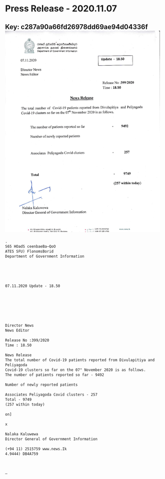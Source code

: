 # Press Release - 2020.11.07 
Key: c287a90a66fd26978dd69ae94d04336f 
![img](img/c287a90a66fd26978dd69ae94d04336f.jpg)
---
```
.
S65 HOadS ceenbaeBa—QoO
ATES SFU) FlonomsBorid
Department of Government Information

 

 

07.11.2020 Update - 18.50

 

 

 

Director News
News Editor

Release No :399/2020
Time : 18.50

News Release
The total number of Covid-19 patients reported from Divulapitiya and Peliyagoda
Covid-19 clusters so far on the 07" November 2020 is as follows.
The number of patients reported so far - 9492

Number of newly reported patients

Associates Peliyagoda Covid clusters - 257
Total - 9749
(257 within today)

on]

x

Nalaka Kaluwewa
Director General of Government Information

(+94 11) 2515759 www.news.Ik
4.9444) DB4A759

   

—

 

```
